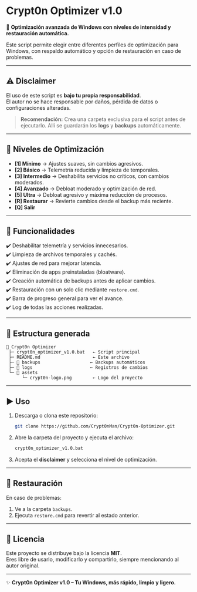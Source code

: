 # Crypt0n Optimizer v1.0

🚀 **Optimización avanzada de Windows con niveles de intensidad y restauración automática.**

Este script permite elegir entre diferentes perfiles de optimización para Windows, con respaldo automático y opción de restauración en caso de problemas.  

---

## ⚠️ Disclaimer  
El uso de este script es **bajo tu propia responsabilidad**.  
El autor no se hace responsable por daños, pérdida de datos o configuraciones alteradas.  

> **Recomendación:** Crea una carpeta exclusiva para el script antes de ejecutarlo. Allí se guardarán los **logs** y **backups** automáticamente.  

---

## 📌 Niveles de Optimización

- **[1] Mínimo** → Ajustes suaves, sin cambios agresivos.  
- **[2] Básico** → Telemetría reducida y limpieza de temporales.  
- **[3] Intermedio** → Deshabilita servicios no críticos, con cambios moderados.  
- **[4] Avanzado** → Debloat moderado y optimización de red.  
- **[5] Ultra** → Debloat agresivo y máxima reducción de procesos.  
- **[R] Restaurar** → Revierte cambios desde el backup más reciente.  
- **[Q] Salir**  

---

## 📝 Funcionalidades

✔️ Deshabilitar telemetría y servicios innecesarios.  
✔️ Limpieza de archivos temporales y cachés.  
✔️ Ajustes de red para mejorar latencia.  
✔️ Eliminación de apps preinstaladas (bloatware).  
✔️ Creación automática de backups antes de aplicar cambios.  
✔️ Restauración con un solo clic mediante `restore.cmd`.  
✔️ Barra de progreso general para ver el avance.  
✔️ Log de todas las acciones realizadas.  

---

## 📂 Estructura generada

```
📁 Crypt0n Optimizer
 ├─ crypt0n_optimizer_v1.0.bat   ← Script principal
 ├─ README.md                    ← Este archivo
 ├─ 📁 backups                   ← Backups automáticos
 ├─ 📁 logs                      ← Registros de cambios
 └─ 📁 assets
      └─ crypt0n-logo.png        ← Logo del proyecto
```

---

## ▶️ Uso

1. Descarga o clona este repositorio:  
   ```bash
   git clone https://github.com/Crypt0nMan/Crypt0n-Optimizer.git
   ```
2. Abre la carpeta del proyecto y ejecuta el archivo:
   ```bash
   crypt0n_optimizer_v1.0.bat
   ```
3. Acepta el **disclaimer** y selecciona el nivel de optimización.  

---

## 🔄 Restauración

En caso de problemas:  
1. Ve a la carpeta `backups`.  
2. Ejecuta `restore.cmd` para revertir al estado anterior.  

---

## 📜 Licencia

Este proyecto se distribuye bajo la licencia **MIT**.  
Eres libre de usarlo, modificarlo y compartirlo, siempre mencionando al autor original.  

---

✨ **Crypt0n Optimizer v1.0 – Tu Windows, más rápido, limpio y ligero.**
